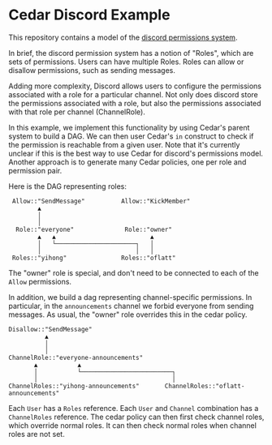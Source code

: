 # Cedar Discord Example

This repository contains a model of the [discord permissions system](https://support.discord.com/hc/en-us/articles/206029707-Setting-Up-Permissions-FAQ).

In brief, the discord permission system has a notion of "Roles",
which are sets of permissions.
Users can have multiple Roles.
Roles can allow or disallow permissions, such as sending messages.

Adding more complexity, Discord allows users to configure
the permissions associated with a role for a particular channel.
Not only does discord store the permissions associated with a role,
but also the permissions associated with that role per channel (ChannelRole).


In this example, we implement this functionality by using
Cedar's parent system to build a DAG.
We can then user Cedar's `in` construct to check if the permission
is reachable from a given user.
Note that it's currently unclear if this is the best way to use
Cedar for discord's permissions model. Another approach is to generate
many Cedar policies, one per role and permission pair.

Here is the DAG representing roles:

```
 Allow::"SendMessage"          Allow::"KickMember"
        ▲                                        
        │                                        
        │                                        
  Role::"everyone"              Role::"owner"    
        ▲   ▲                          ▲         
        │   └──────────────────────┐   │         
        │                          │   │         
 Roles::"yihong"               Roles::"oflatt"   
```

The "owner" role is special, and don't need to be connected
to each of the `Allow` permissions.

In addition, we build a dag representing channel-specific permissions.
In particular, in the `announcements` channel we forbid everyone from sending messages.
As usual, the "owner" role overrides this in the cedar policy.

```
Disallow::"SendMessage"                                                        
          ▲                                                                     
          │                                                                     
          │                                                                     
ChannelRole::"everyone-announcements"                                       
       ▲           ▲                                                  
       │           └─────────────────────────┐                        
       │                                     │                        
ChannelRoles::"yihong-announcements"       ChannelRoles::"oflatt-announcements" 
```

Each `User` has a `Roles` reference.
Each `User` and `Channel` combination has a `ChannelRoles` reference.
The cedar policy can then first check channel roles, which override normal roles.
It can then check normal roles when channel roles are not set.

